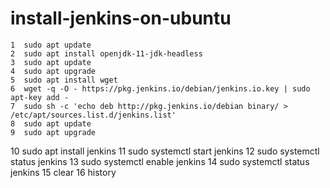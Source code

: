 # install-jenkins-on-ubuntu

    1  sudo apt update
    2  sudo apt install openjdk-11-jdk-headless
    3  sudo apt update
    4  sudo apt upgrade
    5  sudo apt install wget
    6  wget -q -O - https://pkg.jenkins.io/debian/jenkins.io.key | sudo apt-key add -
    7  sudo sh -c 'echo deb http://pkg.jenkins.io/debian binary/ > /etc/apt/sources.list.d/jenkins.list'
    8  sudo apt update
    9  sudo apt upgrade
   10  sudo apt install jenkins
   11  sudo systemctl start jenkins
   12  sudo systemctl status jenkins
   13  sudo systemctl enable jenkins
   14  sudo systemctl status jenkins
   15  clear
   16  history
